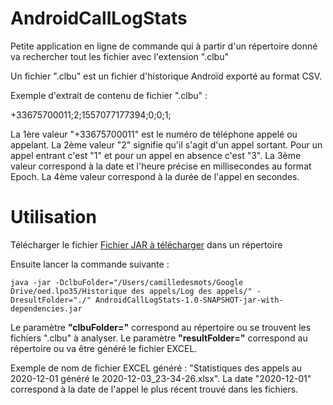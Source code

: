 # AndroidCallLogStats

Petite application en ligne de commande qui à partir d'un répertoire donné va 
rechercher tout les fichier avec l'extension ".clbu"

Un fichier ".clbu" est un fichier d'historique Androïd exporté au format CSV.

Exemple d'extrait de contenu de fichier ".clbu" :

  +33675700011;2;1557077177394;0;0;1;

La 1ère valeur "+33675700011" est le numéro de téléphone appelé ou appelant.
La 2ème valeur "2" signifie qu'il s'agit d'un appel sortant. Pour un appel entrant c'est "1" et pour un appel en absence c'est "3".
La 3ème valeur correspond à la date et l'heure précise en millisecondes au format Epoch.
La 4ème valeur correspond à la durée de l'appel en secondes.


# Utilisation

Télécharger le fichier [Fichier JAR à télécharger](download/AndroidCallLogStats-1.0-SNAPSHOT-jar-with-dependencies) dans un répertoire

Ensuite lancer la commande suivante : 

    java -jar -DclbuFolder="/Users/camilledesmots/Google Drive/oed.lpo35/Historique des appels/Log des appels/" -DresultFolder="./" AndroidCallLogStats-1.0-SNAPSHOT-jar-with-dependencies.jar

Le paramètre **"clbuFolder="** correspond au répertoire ou se trouvent les fichiers ".clbu" à analyser.
Le paramètre **"resultFolder="** correspond au répertoire ou va être généré le fichier EXCEL.

Exemple de nom de fichier EXCEL généré : "Statistiques des appels au 2020-12-01 généré le 2020-12-03_23-34-26.xlsx".
La date "2020-12-01" correspond à la date de l'appel le plus récent trouvé dans les fichiers.
 